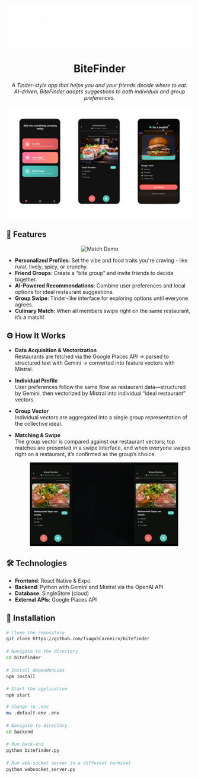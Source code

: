 <p align="center"> <img src="./assets/bitefinder-icon.png" alt="BiteFinder Logo" width="500" > </p> 

<h1 align="center">BiteFinder</h1> 

<p align="center"> <em>A Tinder-style app that helps you and your friends decide where to eat.<br> AI-driven, BiteFinder adapts suggestions to both individual and group preferences.</em> </p>

<p align="center">
  <img src="./assets/demo-files.png" alt="BiteFinder App Screenshots" width="600">
</p>



## 📱 Features

  <p align="center">
  <img src="./assets/register.gif" alt="Match Demo" width="150" />
  </p>

- **Personalized Profiles**: Set the vibe and food traits you're craving - like rural, lively, spicy, or crunchy.
- **Friend Groups**: Create a “bite group” and invite friends to decide together.  
- **AI-Powered Recommendations**: Combine user preferences and local options for ideal restaurant suggestions.  
- **Group Swipe**: Tinder-like interface for exploring options until everyone agrees.  
- **Culinary Match**: When all members swipe right on the same restaurant, it’s a match!

## ⚙️ How It Works

- **Data Acquisition & Vectorization**  
Restaurants are fetched via the Google Places API → parsed to structured text with Gemini → converted into feature vectors with Mistral.  

- **Individual Profile**  
User preferences follow the same flow as restaurant data—structured by Gemini, then vectorized by Mistral into individual “ideal restaurant” vectors.  

- **Group Vector**  
Individual vectors are aggregated into a single group representation of the collective ideal.  

- **Matching & Swipe**  
The group vector is compared against our restaurant vectors; top matches are presented in a swipe interface, and when everyone swipes right on a restaurant, it’s confirmed as the group’s choice.

  <p align="center">
  <img src="./assets/match.gif" alt="Match Demo" width="400" />
  </p>


## 🛠️ Technologies

- **Frontend**: React Native & Expo  
- **Backend**: Python with Gemini and Mistral via the OpenAI API  
- **Database**: SingleStore (cloud)  
- **External APIs**: Google Places API  


## 🚀 Installation
```bash
# Clone the repository
git clone https://github.com/Tiago5Carneiro/bitefinder

# Navigate to the directory
cd bitefinder

# Install dependencies
npm install

# Start the application
npm start
```

```bash
# Change to .env
mv .default-env .env

# Navigate to directory
cd backend

# Run back-end
python bitefinder.py

# Run web-socket server in a different terminal
python websocket_server.py
```
